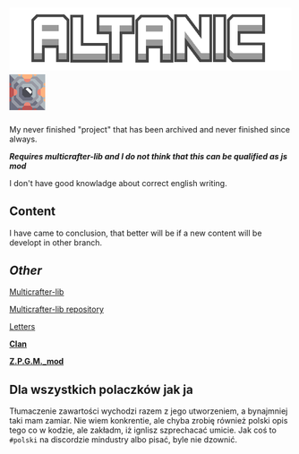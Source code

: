 # ![Altanic](sprites/github/altanic.png) ![icon](/icon.png)

My never finished "project" that has been archived and never finished since always.

***Requires multicrafter-lib and I do not think that this can be qualified as js mod***

I don't have good knowladge about correct english writing.

## Content

I have came to conclusion, that better will be if a new content will be developt in other branch.

## *Other*

[Multicrafter-lib](https://liplum.github.io/MultiCrafterLib/)

[Multicrafter-lib repository](https://github.com/liplum/MultiCrafterLib)

[Letters](https://discord.com/channels/391020510269669376/754011833928515664/1011760437043400714)

[**Clan**](https://discord.gg/E3T9JxDuTP)

[**Z.P.G.M._mod**](https://github.com/r-omnom/Z.P.G.M._Mod)

## Dla wszystkich polaczków jak ja

Tłumaczenie zawartości wychodzi razem z jego utworzeniem, a bynajmniej taki mam zamiar.
Nie wiem konkrentie, ale chyba zrobię również polski opis tego co w kodzie, ale zakładm, iż ignlisz szprechacać umicie.
Jak coś to `#polski` na discordzie mindustry albo pisać, byle nie dzownić.
